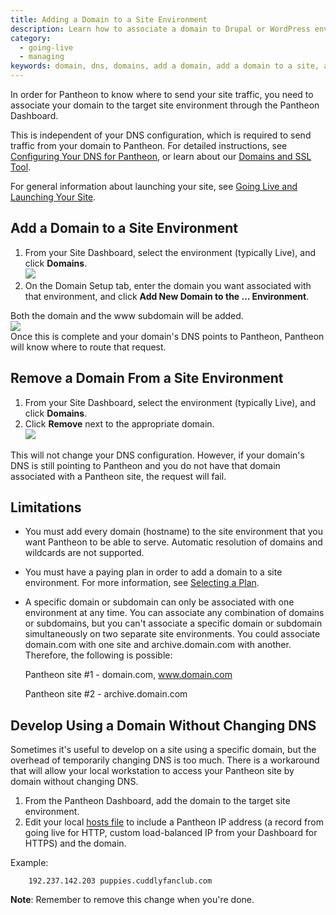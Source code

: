 ```yaml
---
title: Adding a Domain to a Site Environment
description: Learn how to associate a domain to Drupal or WordPress environment from within the Pantheon dashboard.
category:
  - going-live
  - managing
keywords: domain, dns, domains, add a domain, add a domain to a site, add a domain to an environment, add a domainn to a site environment, change domain name, change domains, update domain, update domain name, update domain on a site, update domain on a sites environment
---
```

In order for Pantheon to know where to send your site traffic, you need to associate your domain to the target site environment through the Pantheon Dashboard.

This is independent of your DNS configuration, which is required to send traffic from your domain to Pantheon. For detailed instructions, see [Configuring Your DNS for Pantheon](/docs/articles/sites/domains/dns-records-for-directing-your-domain-to-your-pantheon-site/), or learn about our [Domains and SSL Tool](/docs/articles/sites/domains).

For general information about launching your site, see [Going Live and Launching Your Site](/docs/articles/going-live/).


## Add a Domain to a Site Environment

1. From your Site Dashboard, select the environment (typically Live), and click **Domains**.  
 ![](/source/docs/assets/images/desk_images/198280.png)  
2. On the Domain Setup tab, enter the domain you want associated with that environment, and click **Add New Domain to the ... Environment**.  

Both the domain and the www subdomain will be added.  
 ![](/source/docs/assets/images/desk_images/198281.png)  
Once this is complete and your domain's DNS points to Pantheon, Pantheon will know where to route that request.

## Remove a Domain From a Site Environment

1. From your Site Dashboard, select the environment (typically Live), and click **Domains**.
2. Click **Remove** next to the appropriate domain.  
 ![](/source/docs/assets/images/desk_images/198283.png)  

This will not change your DNS configuration. However, if your domain's DNS is still pointing to Pantheon and you do not have that domain associated with a Pantheon site, the request will fail.

## Limitations

* You must add every domain (hostname) to the site environment that you want Pantheon to be able to serve. Automatic resolution of domains and wildcards are not supported.

* You must have a paying plan in order to add a domain to a site environment. For more information, see [Selecting a Plan](/docs/articles/sites/settings/selecting-a-plan/).

* A specific domain or subdomain can only be associated with one environment at any time. You can associate any combination of domains or subdomains, but you can't associate a specific domain or subdomain simultaneously on two separate site environments. You could associate domain.com with one site and archive.domain.com with another. Therefore, the following is possible:

  Pantheon site #1 - domain.com, www.domain.com

  Pantheon site #2 - archive.domain.com

## Develop Using a Domain Without Changing DNS

Sometimes it's useful to develop on a site using a specific domain, but the overhead of temporarily changing DNS is too much. There is a workaround that will allow your local workstation to access your Pantheon site by domain without changing DNS.

1. From the Pantheon Dashboard, add the domain to the target site environment.
2. Edit your local [hosts file](http://en.wikipedia.org/wiki/Hosts_(file)#Location_in_the_file_system) to include a Pantheon IP address (a record from going live for HTTP, custom load-balanced IP from your Dashboard for HTTPS) and the domain.

Example:
```
    192.237.142.203 puppies.cuddlyfanclub.com
```
<div class="alert alert-warning" role="alert">
<strong>Note</strong>: Remember to remove this change when you're done.</div>
